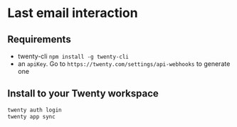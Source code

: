 # Last email interaction



## Requirements
- twenty-cli `npm install -g twenty-cli`
- an `apiKey`. Go to `https://twenty.com/settings/api-webhooks` to generate one


## Install to your Twenty workspace

```bash
twenty auth login
twenty app sync
```

